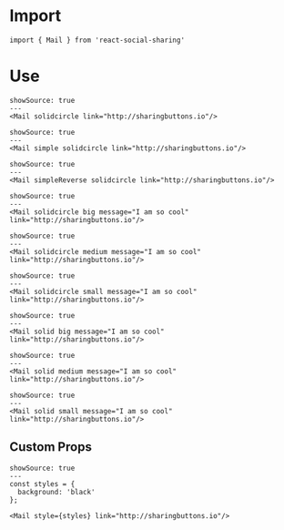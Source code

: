 # Import

```
import { Mail } from 'react-social-sharing'
```

# Use

```react
showSource: true
---
<Mail solidcircle link="http://sharingbuttons.io"/>
```

```react
showSource: true
---
<Mail simple solidcircle link="http://sharingbuttons.io"/>
```

```react
showSource: true
---
<Mail simpleReverse solidcircle link="http://sharingbuttons.io"/>
```

```react
showSource: true
---
<Mail solidcircle big message="I am so cool" link="http://sharingbuttons.io"/>
```

```react
showSource: true
---
<Mail solidcircle medium message="I am so cool" link="http://sharingbuttons.io"/>
```

```react
showSource: true
---
<Mail solidcircle small message="I am so cool" link="http://sharingbuttons.io"/>
```

```react
showSource: true
---
<Mail solid big message="I am so cool" link="http://sharingbuttons.io"/>
```

```react
showSource: true
---
<Mail solid medium message="I am so cool" link="http://sharingbuttons.io"/>
```

```react
showSource: true
---
<Mail solid small message="I am so cool" link="http://sharingbuttons.io"/>
```

## Custom Props

```react
showSource: true
---
const styles = {
  background: 'black'
};

<Mail style={styles} link="http://sharingbuttons.io"/>
```
